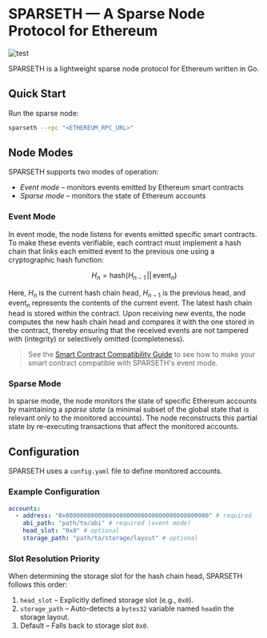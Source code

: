 # SPARSETH — A Sparse Node Protocol for Ethereum

![test](https://github.com/pslowak/sparseth/actions/workflows/go-test.yml/badge.svg)

SPARSETH is a lightweight sparse node protocol for Ethereum written in Go.

## Quick Start

Run the sparse node:

```bash
sparseth --rpc "<ETHEREUM_RPC_URL>"
```

## Node Modes

SPARSETH supports two modes of operation:
- _Event mode_ – monitors events emitted by Ethereum smart contracts
- _Sparse mode_ – monitors the state of Ethereum accounts

### Event Mode

In event mode, the node listens for events emitted specific smart contracts. To make these events verifiable, each
contract must implement a hash chain that links each emitted event to the previous one using a cryptographic hash 
function:

$$H_n = \mathrm{hash}(H_{n-1}\,||\,\mathrm{event}_n)$$

Here, $H_n$ is the current hash chain head, $H_{n-1}$ is the previous head, and $\mathrm{event}_n$ represents the 
contents of the current event. The latest hash chain head is stored within the contract. Upon receiving new events, the
node computes the new hash chain head and compares it with the one stored in the contract, thereby ensuring that the
received events are not tampered with (integrity) or selectively omitted (completeness).

> See the [Smart Contract Compatibility Guide](https://github.com/pslowak/sparseth/wiki/Smart-Contract-Compatibility-Guide) 
to see how to make your smart contract compatible with SPARSETH's event mode.

### Sparse Mode

In sparse mode, the node monitors the state of specific Ethereum accounts by maintaining a _sparse state_ (a minimal
subset of the global state that is relevant only to the monitored accounts). The node reconstructs this partial state by 
re-executing transactions that affect the monitored accounts. 

## Configuration

SPARSETH uses a `config.yaml` file to define monitored accounts.

### Example Configuration

```yaml
accounts:
  - address: "0x0000000000000000000000000000000000000000" # required
    abi_path: "path/to/abi" # required (event mode)
    head_slot: "0x0" # optional
    storage_path: "path/to/storage/layout" # optional
```

### Slot Resolution Priority

When determining the storage slot for the hash chain head, SPARSETH follows this order:

1. `head_slot` – Explicitly defined storage slot (e.g., `0x0`).
2. `storage_path` – Auto-detects a `bytes32` variable named `head`in the storage layout.
3. Default – Falls back to storage slot `0x0`.
